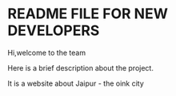 # README FILE FOR NEW DEVELOPERS

Hi,welcome to the team

Here is a brief description about the project.

It is a website about Jaipur - the oink city
